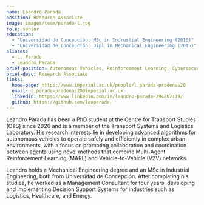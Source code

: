 ```yaml
---
name: Leandro Parada
position: Research Associate
image: images/team/parada-l.jpg
role: senior
education: 
  - "Universidad de Concepción: MSc in Indrustial Engineering (2016)"
  - "Universidad de Concepción: Dipl in Mechanical Engineering (2015)"
aliases:
  - L. Parada
  - Leandro Parada
brief-position: Autonomous Vehicles, Reinforcement Learning, Cybersecurity
brief-desc: Research Associate
links:
  home-page: https://www.imperial.ac.uk/people/l.parada-pradenas20
  email: l.parada-pradenas20@imperial.ac.uk
  linkedin: https://www.linkedin.com/in/leandro-parada-2942b7119/
  github: https://github.com/leoparada
---
```


Leandro Parada has been a PhD student at the Centre for Transport Studies (CTS) since 2020 and is a member of the Transport Systems and Logistics Laboratory. His research interests lie in developing advanced algorithms for autonomous vehicles to operate safely and efficiently in complex urban environments, with a focus on promoting collaboration and coordination between agents using novel methods that combine Multi-Agent Reinforcement Learning (MARL) and Vehicle-to-Vehicle (V2V) networks.

Leandro holds a Mechanical Engineering degree and an MSc in Industrial Engineering, both from Universidad de Concepción. After completing his studies, he worked as a Management Consultant for four years, developing and implementing Decision Support Systems for industries such as Logistics, Healthcare, and Energy.